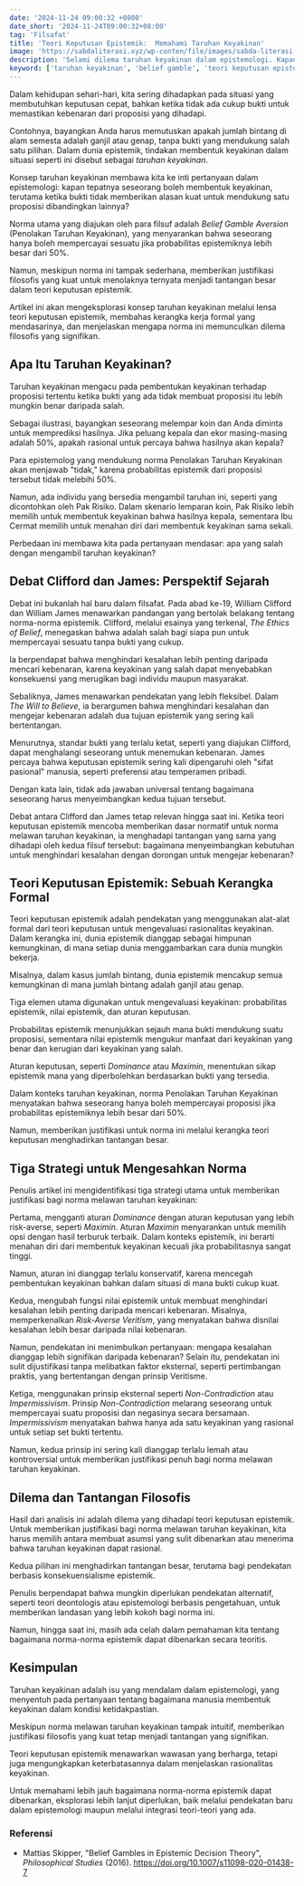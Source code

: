 ```yaml
---
date: '2024-11-24 09:00:32 +0800'
date_short: '2024-11-24T09:00:32+08:00'
tag: 'Filsafat'
title: 'Teori Keputusan Epistemik:  Memahami Taruhan Keyakinan'
image: 'https://sabdaliterasi.xyz/wp-conten/file/images/sabda-literasi-teori-keputusan-epistemik-memahami-taruhan-keyakinan.jpg'
description: 'Selami dilema taruhan keyakinan dalam epistemologi. Kapan kita boleh percaya tanpa bukti yang cukup? Artikel ini mengupas Teori Keputusan Epistemik dan tantangannya dalam menjelaskan rasionalitas keyakinan.'
keyword: ['taruhan keyakinan', 'belief gamble', 'teori keputusan epistemik', 'epistemic decision theory', 'epistemologi', 'epistemology']
---
```

<p>Dalam kehidupan sehari-hari, kita sering dihadapkan pada situasi yang membutuhkan keputusan cepat, bahkan ketika tidak ada cukup bukti untuk memastikan kebenaran dari proposisi yang dihadapi. </p><p>Contohnya, bayangkan Anda harus memutuskan apakah jumlah bintang di alam semesta adalah ganjil atau genap, tanpa bukti yang mendukung salah satu pilihan. Dalam dunia epistemik, tindakan membentuk keyakinan dalam situasi seperti ini disebut sebagai <em>taruhan keyakinan</em>.</p><p>Konsep taruhan keyakinan membawa kita ke inti pertanyaan dalam epistemologi: kapan tepatnya seseorang boleh membentuk keyakinan, terutama ketika bukti tidak memberikan alasan kuat untuk mendukung satu proposisi dibandingkan lainnya? </p><p>Norma utama yang diajukan oleh para filsuf adalah <em>Belief Gamble Aversion</em> (Penolakan Taruhan Keyakinan), yang menyarankan bahwa seseorang hanya boleh mempercayai sesuatu jika probabilitas epistemiknya lebih besar dari 50%. </p><p>Namun, meskipun norma ini tampak sederhana, memberikan justifikasi filosofis yang kuat untuk menolaknya ternyata menjadi tantangan besar dalam teori keputusan epistemik.</p><p>Artikel ini akan mengeksplorasi konsep taruhan keyakinan melalui lensa teori keputusan epistemik, membahas kerangka kerja formal yang mendasarinya, dan menjelaskan mengapa norma ini memunculkan dilema filosofis yang signifikan.</p><h2><strong>Apa Itu Taruhan Keyakinan?</strong></h2><p>Taruhan keyakinan mengacu pada pembentukan keyakinan terhadap proposisi tertentu ketika bukti yang ada tidak membuat proposisi itu lebih mungkin benar daripada salah. </p><p>Sebagai ilustrasi, bayangkan seseorang melempar koin dan Anda diminta untuk memprediksi hasilnya. Jika peluang kepala dan ekor masing-masing adalah 50%, apakah rasional untuk percaya bahwa hasilnya akan kepala? </p><p>Para epistemolog yang mendukung norma Penolakan Taruhan Keyakinan akan menjawab "tidak," karena probabilitas epistemik dari proposisi tersebut tidak melebihi 50%.</p><p>Namun, ada individu yang bersedia mengambil taruhan ini, seperti yang dicontohkan oleh Pak Risiko. Dalam skenario lemparan koin, Pak Risiko lebih memilih untuk membentuk keyakinan bahwa hasilnya kepala, sementara Ibu Cermat memilih untuk menahan diri dari membentuk keyakinan sama sekali. </p><p>Perbedaan ini membawa kita pada pertanyaan mendasar: apa yang salah dengan mengambil taruhan keyakinan?</p><h2><strong>Debat Clifford dan James: Perspektif Sejarah</strong></h2><p>Debat ini bukanlah hal baru dalam filsafat. Pada abad ke-19, William Clifford dan William James menawarkan pandangan yang bertolak belakang tentang norma-norma epistemik. Clifford, melalui esainya yang terkenal, <em>The Ethics of Belief</em>, menegaskan bahwa adalah salah bagi siapa pun untuk mempercayai sesuatu tanpa bukti yang cukup. </p><p>Ia berpendapat bahwa menghindari kesalahan lebih penting daripada mencari kebenaran, karena keyakinan yang salah dapat menyebabkan konsekuensi yang merugikan bagi individu maupun masyarakat.</p><p>Sebaliknya, James menawarkan pendekatan yang lebih fleksibel. Dalam <em>The Will to Believe</em>, ia berargumen bahwa menghindari kesalahan dan mengejar kebenaran adalah dua tujuan epistemik yang sering kali bertentangan. </p><p>Menurutnya, standar bukti yang terlalu ketat, seperti yang diajukan Clifford, dapat menghalangi seseorang untuk menemukan kebenaran. James percaya bahwa keputusan epistemik sering kali dipengaruhi oleh "sifat pasional" manusia, seperti preferensi atau temperamen pribadi. </p><p>Dengan kata lain, tidak ada jawaban universal tentang bagaimana seseorang harus menyeimbangkan kedua tujuan tersebut.</p><p>Debat antara Clifford dan James tetap relevan hingga saat ini. Ketika teori keputusan epistemik mencoba memberikan dasar normatif untuk norma melawan taruhan keyakinan, ia menghadapi tantangan yang sama yang dihadapi oleh kedua filsuf tersebut: bagaimana menyeimbangkan kebutuhan untuk menghindari kesalahan dengan dorongan untuk mengejar kebenaran?</p><h2><strong>Teori Keputusan Epistemik: Sebuah Kerangka Formal</strong></h2><p>Teori keputusan epistemik adalah pendekatan yang menggunakan alat-alat formal dari teori keputusan untuk mengevaluasi rasionalitas keyakinan. Dalam kerangka ini, dunia epistemik dianggap sebagai himpunan kemungkinan, di mana setiap dunia menggambarkan cara dunia mungkin bekerja. </p><p>Misalnya, dalam kasus jumlah bintang, dunia epistemik mencakup semua kemungkinan di mana jumlah bintang adalah ganjil atau genap.</p><p>Tiga elemen utama digunakan untuk mengevaluasi keyakinan: probabilitas epistemik, nilai epistemik, dan aturan keputusan. </p><p>Probabilitas epistemik menunjukkan sejauh mana bukti mendukung suatu proposisi, sementara nilai epistemik mengukur manfaat dari keyakinan yang benar dan kerugian dari keyakinan yang salah. </p><p>Aturan keputusan, seperti <em>Dominance</em> atau <em>Maximin</em>, menentukan sikap epistemik mana yang diperbolehkan berdasarkan bukti yang tersedia.</p><p>Dalam konteks taruhan keyakinan, norma Penolakan Taruhan Keyakinan menyatakan bahwa seseorang hanya boleh mempercayai proposisi jika probabilitas epistemiknya lebih besar dari 50%. </p><p>Namun, memberikan justifikasi untuk norma ini melalui kerangka teori keputusan menghadirkan tantangan besar.</p><h2><strong>Tiga Strategi untuk Mengesahkan Norma</strong></h2><p>Penulis artikel ini mengidentifikasi tiga strategi utama untuk memberikan justifikasi bagi norma melawan taruhan keyakinan:</p><p>Pertama, mengganti aturan <em>Dominance</em> dengan aturan keputusan yang lebih risk-averse, seperti <em>Maximin</em>. Aturan <em>Maximin</em> menyarankan untuk memilih opsi dengan hasil terburuk terbaik. Dalam konteks epistemik, ini berarti menahan diri dari membentuk keyakinan kecuali jika probabilitasnya sangat tinggi. </p><p>Namun, aturan ini dianggap terlalu konservatif, karena mencegah pembentukan keyakinan bahkan dalam situasi di mana bukti cukup kuat.</p><p>Kedua, mengubah fungsi nilai epistemik untuk membuat menghindari kesalahan lebih penting daripada mencari kebenaran. Misalnya, memperkenalkan <em>Risk-Averse Veritism</em>, yang menyatakan bahwa disnilai kesalahan lebih besar daripada nilai kebenaran. </p><p>Namun, pendekatan ini menimbulkan pertanyaan: mengapa kesalahan dianggap lebih signifikan daripada kebenaran? Selain itu, pendekatan ini sulit dijustifikasi tanpa melibatkan faktor eksternal, seperti pertimbangan praktis, yang bertentangan dengan prinsip Veritisme.</p><p>Ketiga, menggunakan prinsip eksternal seperti <em>Non-Contradiction</em> atau <em>Impermissivism</em>. Prinsip <em>Non-Contradiction</em> melarang seseorang untuk mempercayai suatu proposisi dan negasinya secara bersamaan. <em>Impermissivism</em> menyatakan bahwa hanya ada satu keyakinan yang rasional untuk setiap set bukti tertentu. </p><p>Namun, kedua prinsip ini sering kali dianggap terlalu lemah atau kontroversial untuk memberikan justifikasi penuh bagi norma melawan taruhan keyakinan.</p><h2><strong>Dilema dan Tantangan Filosofis</strong></h2><p>Hasil dari analisis ini adalah dilema yang dihadapi teori keputusan epistemik. Untuk memberikan justifikasi bagi norma melawan taruhan keyakinan, kita harus memilih antara membuat asumsi yang sulit dibenarkan atau menerima bahwa taruhan keyakinan dapat rasional. </p><p>Kedua pilihan ini menghadirkan tantangan besar, terutama bagi pendekatan berbasis konsekuensialisme epistemik.</p><p>Penulis berpendapat bahwa mungkin diperlukan pendekatan alternatif, seperti teori deontologis atau epistemologi berbasis pengetahuan, untuk memberikan landasan yang lebih kokoh bagi norma ini.</p><p> Namun, hingga saat ini, masih ada celah dalam pemahaman kita tentang bagaimana norma-norma epistemik dapat dibenarkan secara teoritis.</p><h2><strong>Kesimpulan</strong></h2><p>Taruhan keyakinan adalah isu yang mendalam dalam epistemologi, yang menyentuh pada pertanyaan tentang bagaimana manusia membentuk keyakinan dalam kondisi ketidakpastian. </p><p>Meskipun norma melawan taruhan keyakinan tampak intuitif, memberikan justifikasi filosofis yang kuat tetap menjadi tantangan yang signifikan.</p><p>Teori keputusan epistemik menawarkan wawasan yang berharga, tetapi juga mengungkapkan keterbatasannya dalam menjelaskan rasionalitas keyakinan. </p><p>Untuk memahami lebih jauh bagaimana norma-norma epistemik dapat dibenarkan, eksplorasi lebih lanjut diperlukan, baik melalui pendekatan baru dalam epistemologi maupun melalui integrasi teori-teori yang ada.</p><h3>Referensi</h3><ul><li>Mattias Skipper, "Belief Gambles in Epistemic Decision Theory", <em>Philosophical Studies </em>(2016). <a href="https://doi.org/10.1007/s11098-020-01438-7" target="_blank" rel="nofollow noopener noreferrer">https://doi.org/10.1007/s11098-020-01438-7</a></li></ul>
